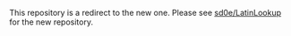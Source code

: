 This repository is a redirect to the new one. Please see [sd0e/LatinLookup](https://github.com/sd0e/LatinLookup) for the new repository.
